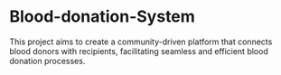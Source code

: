 # Blood-donation-System
This project aims to create a community-driven platform that connects blood donors with recipients, facilitating seamless and efficient blood donation processes.
